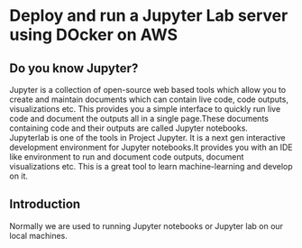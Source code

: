# Deploy and run a Jupyter Lab server using DOcker on AWS  

## Do you know Jupyter?  
Jupyter is a collection of open-source web based tools which allow you to create and maintain documents which can contain live code, code outputs, visualizations etc. This provides you a simple interface to quickly run live code and document the outputs all in a single page.These documents containing code and their outputs are called Jupyter notebooks.  
Jupyterlab is one of the tools in Project Jupyter. It is a next gen interactive development environment for Jupyter notebooks.It provides you with an IDE like environment to run and document code outputs, document visualizations etc. This is a great tool to learn machine-learning and develop on it.

## Introduction  
Normally we are used to running Jupyter notebooks or Jupyter lab on our local machines.